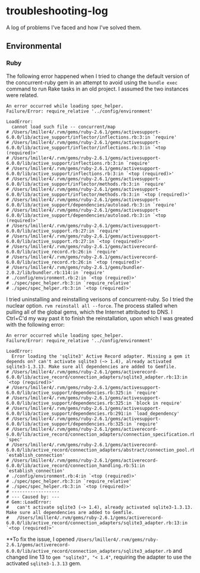 # troubleshooting-log
A log of problems I've faced and how I've solved them.
## Environmental
### Ruby
The following error happened when I tried to change the default version of the concurrent-ruby gem in an attempt to avoid using the `bundle exec` command to run Rake tasks in an old project. I assumed the two instances were related.

```
An error occurred while loading spec_helper.
Failure/Error: require_relative '../config/environment'

LoadError:
  cannot load such file -- concurrent/map
# /Users/lmiller4/.rvm/gems/ruby-2.6.1/gems/activesupport-6.0.0/lib/active_support/inflector/inflections.rb:3:in `require'
# /Users/lmiller4/.rvm/gems/ruby-2.6.1/gems/activesupport-6.0.0/lib/active_support/inflector/inflections.rb:3:in `<top (required)>'
# /Users/lmiller4/.rvm/gems/ruby-2.6.1/gems/activesupport-6.0.0/lib/active_support/inflections.rb:3:in `require'
# /Users/lmiller4/.rvm/gems/ruby-2.6.1/gems/activesupport-6.0.0/lib/active_support/inflections.rb:3:in `<top (required)>'
# /Users/lmiller4/.rvm/gems/ruby-2.6.1/gems/activesupport-6.0.0/lib/active_support/inflector/methods.rb:3:in `require'
# /Users/lmiller4/.rvm/gems/ruby-2.6.1/gems/activesupport-6.0.0/lib/active_support/inflector/methods.rb:3:in `<top (required)>'
# /Users/lmiller4/.rvm/gems/ruby-2.6.1/gems/activesupport-6.0.0/lib/active_support/dependencies/autoload.rb:3:in `require'
# /Users/lmiller4/.rvm/gems/ruby-2.6.1/gems/activesupport-6.0.0/lib/active_support/dependencies/autoload.rb:3:in `<top (required)>'
# /Users/lmiller4/.rvm/gems/ruby-2.6.1/gems/activesupport-6.0.0/lib/active_support.rb:27:in `require'
# /Users/lmiller4/.rvm/gems/ruby-2.6.1/gems/activesupport-6.0.0/lib/active_support.rb:27:in `<top (required)>'
# /Users/lmiller4/.rvm/gems/ruby-2.6.1/gems/activerecord-6.0.0/lib/active_record.rb:26:in `require'
# /Users/lmiller4/.rvm/gems/ruby-2.6.1/gems/activerecord-6.0.0/lib/active_record.rb:26:in `<top (required)>'
# /Users/lmiller4/.rvm/gems/ruby-2.6.1/gems/bundler-2.0.2/lib/bundler.rb:114:in `require'
# ./config/environment.rb:2:in `<top (required)>'
# ./spec/spec_helper.rb:3:in `require_relative'
# ./spec/spec_helper.rb:3:in `<top (required)>'
```

I tried uninstalling and reinstalling verisons of concurrent-ruby. So I tried the nuclear option. `rvm reinstall all --force`. The process stalled when pulling all of the global gems, which the Internet attributed to DNS. I Ctrl+C'd my way past it to finish the reinstallation, upon which I was greated with the following error:

```
An error occurred while loading spec_helper.
Failure/Error: require_relative '../config/environment'

LoadError:
  Error loading the 'sqlite3' Active Record adapter. Missing a gem it depends on? can't activate sqlite3 (~> 1.4), already activated sqlite3-1.3.13. Make sure all dependencies are added to Gemfile.
# /Users/lmiller4/.rvm/gems/ruby-2.6.1/gems/activerecord-6.0.0/lib/active_record/connection_adapters/sqlite3_adapter.rb:13:in `<top (required)>'
# /Users/lmiller4/.rvm/gems/ruby-2.6.1/gems/activesupport-6.0.0/lib/active_support/dependencies.rb:325:in `require'
# /Users/lmiller4/.rvm/gems/ruby-2.6.1/gems/activesupport-6.0.0/lib/active_support/dependencies.rb:325:in `block in require'
# /Users/lmiller4/.rvm/gems/ruby-2.6.1/gems/activesupport-6.0.0/lib/active_support/dependencies.rb:291:in `load_dependency'
# /Users/lmiller4/.rvm/gems/ruby-2.6.1/gems/activesupport-6.0.0/lib/active_support/dependencies.rb:325:in `require'
# /Users/lmiller4/.rvm/gems/ruby-2.6.1/gems/activerecord-6.0.0/lib/active_record/connection_adapters/connection_specification.rb:170:in `spec'
# /Users/lmiller4/.rvm/gems/ruby-2.6.1/gems/activerecord-6.0.0/lib/active_record/connection_adapters/abstract/connection_pool.rb:1044:in `establish_connection'
# /Users/lmiller4/.rvm/gems/ruby-2.6.1/gems/activerecord-6.0.0/lib/active_record/connection_handling.rb:51:in `establish_connection'
# ./config/environment.rb:4:in `<top (required)>'
# ./spec/spec_helper.rb:3:in `require_relative'
# ./spec/spec_helper.rb:3:in `<top (required)>'
# ------------------
# --- Caused by: ---
# Gem::LoadError:
#   can't activate sqlite3 (~> 1.4), already activated sqlite3-1.3.13. Make sure all dependencies are added to Gemfile.
#   /Users/lmiller4/.rvm/gems/ruby-2.6.1/gems/activerecord-6.0.0/lib/active_record/connection_adapters/sqlite3_adapter.rb:13:in `<top (required)>'
```

**To fix the issue, I opened `/Users/lmiller4/.rvm/gems/ruby-2.6.1/gems/activerecord-6.0.0/lib/active_record/connection_adapters/sqlite3_adapter.rb` and changed line 13 to `gem "sqlite3", "< 1.4"`, requiring the adapter to use the activated `sqlite3-1.3.13` gem.
